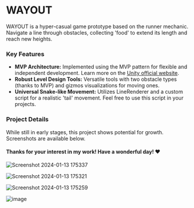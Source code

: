 # WAYOUT
WAYOUT is a hyper-casual game prototype based on the runner mechanic. Navigate a line through obstacles, collecting 'food' to extend its length and reach new heights.

### Key Features
- **MVP Architecture:** Implemented using the MVP pattern for flexible and independent development. Learn more on the [Unity official website](https://unity.com/how-to/build-modular-codebase-mvc-and-mvp-programming-patterns).
- **Robust Level Design Tools:** Versatile tools with two obstacle types (thanks to MVP) and gizmos visualizations for moving ones.
- **Universal Snake-like Movement:** Utilizes LineRenderer and a custom script for a realistic 'tail' movement. Feel free to use this script in your projects.

### Project Details
While still in early stages, this project shows potential for growth. Screenshots are available below.

#### Thanks for your interest in my work! Have a wonderful day! ❤️

![Screenshot 2024-01-13 175337](https://github.com/Lekantrop-gd/WAYOUT/assets/98541354/9ead7b5b-38fe-42f9-89f9-d0ef514e74f2)

![Screenshot 2024-01-13 175321](https://github.com/Lekantrop-gd/WAYOUT/assets/98541354/be7dc4df-41f0-4ea6-8056-23152e659167)

![Screenshot 2024-01-13 175259](https://github.com/Lekantrop-gd/WAYOUT/assets/98541354/89488bed-7d03-4bd3-b2a9-69cb0129634c)

![image](https://github.com/Lekantrop-gd/WAYOUT/assets/98541354/63d6aa97-09a3-4e8f-9403-73bb997a9845)
